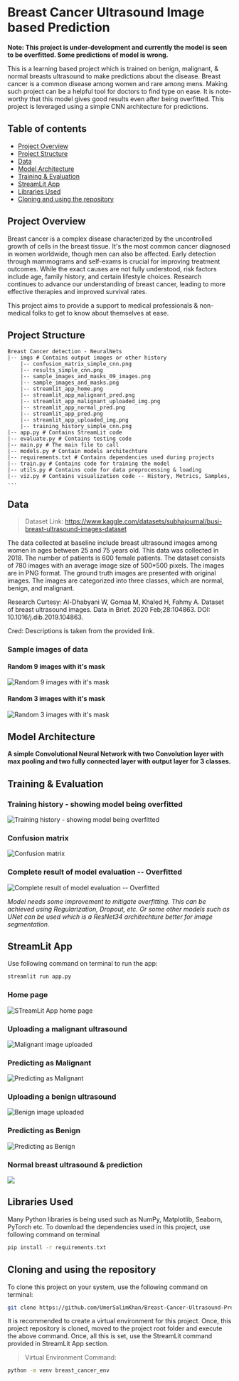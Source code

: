 # Breast Cancer Ultrasound Image based Prediction

**Note: This project is under-development and currently the model is seen to be overfitted. Some predictions of model is wrong.**

This is a learning based project which is trained on benign, malignant, & normal breasts ultrasound to make predictions about the disease. Breast cancer is a common disease among women and rare among mens. Making such project can be a helpful tool for doctors to find type on ease. It is note-worthy that this model gives good results even after being overfitted. 
This project is leveraged using a simple CNN architecture for predictions.

## Table of contents
* [Project Overview](#project-overview)
* [Project Structure](#project-structure)
* [Data](#data)
* [Model Architecture](#model-architecture)
* [Training & Evaluation](#training-&-evaluation)
* [StreamLit App](#streamlit-app)
* [Libraries Used](#libraries-used)
* [Cloning and using the repository](#cloning-and-using-the-repository)

## Project Overview 
Breast cancer is a complex disease characterized by the uncontrolled growth of cells in the breast tissue.  It's the most common cancer diagnosed in women worldwide, though men can also be affected.  Early detection through mammograms and self-exams is crucial for improving treatment outcomes.  While the exact causes are not fully understood, risk factors include age, family history, and certain lifestyle choices.  Research continues to advance our understanding of breast cancer, leading to more effective therapies and improved survival rates.

This project aims to provide a support to medical professionals & non-medical folks to get to know about themselves at ease.

## Project Structure 
```
Breast Cancer detection - NeuralNets
|-- imgs # Contains output images or other history 
    |-- confusion_matrix_simple_cnn.png
    |-- results_simple_cnn.png
    |-- sample_images_and_masks_09_images.png
    |-- sample_images_and_masks.png
    |-- streamlit_app_home.png
    |-- streamlit_app_malignant_pred.png
    |-- streamlit_app_malignant_uploaded_img.png
    |-- streamlit_app_normal_pred.png
    |-- streamlit_app_pred.png
    |-- streamlit_app_uploaded_img.png
    |-- training_history_simple_cnn.png
|-- app.py # Contains StreamLit code
|-- evaluate.py # Contains testing code 
|-- main.py # The main file to call 
|-- models.py # Contain models architechture
|-- requirements.txt # Contains dependencies used during projects
|-- train.py # Contains code for training the model 
|-- utils.py # Contains code for data preprocessing & loading 
|-- viz.py # Contains visualization code -- History, Metrics, Samples, ...
```

## Data 
> Dataset Link: https://www.kaggle.com/datasets/subhajournal/busi-breast-ultrasound-images-dataset

The data collected at baseline include breast ultrasound images among women in ages between 25 and 75 years old. This data was collected in 2018. The number of patients is 600 female patients. The dataset consists of 780 images with an average image size of 500*500 pixels. The images are in PNG format. The ground truth images are presented with original images. The images are categorized into three classes, which are normal, benign, and malignant.

Research Curtesy: Al-Dhabyani W, Gomaa M, Khaled H, Fahmy A. Dataset of breast ultrasound images. Data in Brief. 2020 Feb;28:104863. DOI: 10.1016/j.dib.2019.104863.

Cred: Descriptions is taken from the provided link. 

### Sample images of data 

#### Random 9 images with it's mask
![Random 9 images with it's mask](imgs/sample_images_and_masks_09_images.png)

#### Random 3 images with it's mask 
![Random 3 images with it's mask](imgs/sample_images_and_masks.png)

## Model Architecture 
**A simple Convolutional Neural Network with two Convolution layer with max pooling and two fully connected layer with output layer for 3 classes.**


## Training & Evaluation 
### Training history - showing model being overfitted
![Training history - showing model being overfitted](imgs/training_history_simple_cnn.png)

### Confusion matrix 
![Confusion matrix](imgs/confusion_matrix_simple_cnn.png)

### Complete result of model evaluation -- Overfitted
![Complete result of model evaluation -- Overfitted](imgs/results_simple_cnn.png)

_Model needs some improvement to mitigate overfitting. This can be achieved using Regularization, Dropout, etc. Or some other models such as UNet can be used which is a ResNet34 architechture better for image segmentation._

## StreamLit App
Use following command on terminal to run the app:
```bash
streamlit run app.py
```
### Home page 
![STreamLit App home page](imgs/streamlit_app_home.png)

### Uploading a malignant ultrasound
![Malignant image uploaded](imgs/streamlit_app_malignant_uploaded_img.png)

### Predicting as Malignant
![Predicting as Malignant](imgs/streamlit_app_malignant_pred.png)

### Uploading a benign ultrasound
![Benign image uploaded](imgs/streamlit_app_uploaded_img.png)

### Predicting as Benign
![Predicting as Benign](imgs/streamlit_app_pred.png)

### Normal breast ultrasound & prediction
![](imgs/streamlit_app_normal_pred.png)

## Libraries Used 
Many Python libraries is being used such as NumPy, Matplotlib, Seaborn, PyTorch etc.
To download the dependencies used in this project, use following command on terminal
```bash
pip install -r requirements.txt
```

## Cloning and using the repository 
To clone this project on your system, use the following command on terminal:
```bash
git clone https://github.com/UmerSalimKhan/Breast-Cancer-Ultrasound-Prediction.git
```

It is recommended to create a virtual environment for this project. Once, this project repository is cloned, moved to the project root folder and execute the above command. Once, all this is set, use the StreamLit command provided in StreamLit App section.

> Virtual Environment Command:
 
```bash 
python -m venv breast_cancer_env
```

